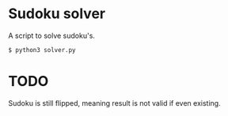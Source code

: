 # Sudoku solver
A script to solve sudoku's.

```terminal
$ python3 solver.py
```

# TODO
Sudoku is still flipped, meaning result is not valid if even existing.
